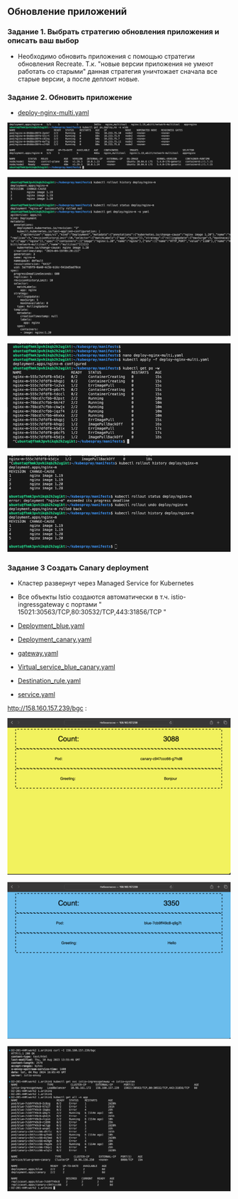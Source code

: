 ## Обновление приложений
### Задание 1. Выбрать стратегию обновления приложения и описать ваш выбор

- Необходимо обновить приложения с помощью стратегии обновления Recreate. Т.к. "новые версии приложения не умеют работать со старыми" данная стратегия уничтожает сначала все старые версии, а после деплоит новые.

### Задание 2. Обновить приложение
- [deploy-nginx-multi.yaml](deploy-nginx-multi.yaml) 


![!\[Alt text\](<img/!\[Alt text\](<img/1.png>)>)](<img/1.png>)

![!\[Alt text\](<img/!\[Alt text\](<img/2.png>)>)](<img/2.png>)

![!\[Alt text\](<img/!\[Alt text\](<img/3.png>)>)](<img/3.png>)

![!\[Alt text\](<img/!\[Alt text\](<img/4.png>)>)](<img/4.png>)

### Задание 3  Создать Canary deployment

- Кластер развернут через Managed Service for Kubernetes
- Все объекты Istio создаются автоматически в т.ч. istio-ingressgateway с портами " 15021:30563/TCP,80:30532/TCP,443:31856/TCP "

- [Deployment_blue.yaml](work2/Deployment_blue.yaml) 
- [Deployment_canary.yaml](work2/Deployment_canary.yaml) 
- [gateway.yaml](work2/gateway.yaml) 
- [Virtual_service_blue_canary.yaml](work2/Virtual_service_blue_canary.yaml) 
- [Destination_rule.yaml](work2/Destination_rule.yaml) 
- [service.yaml](work2/service.yaml) 



http://158.160.157.239/bgc :

![!\[Alt text\](<img/!\[Alt text\](<img/12.png>)>)](<img/12.png>)

![!\[Alt text\](<img/!\[Alt text\](<img/13.png>)>)](<img/13.png>)

![!\[Alt text\](<img/!\[Alt text\](<img/14.png>)>)](<img/14.png>)







